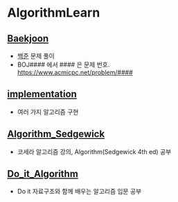 # AlgorithmLearn

## [Baekjoon](https://github.com/jhkim988/AlgorithmLearn/tree/main/Baekjoon)
- [백준](https://www.acmicpc.net/) 문제 풀이
- BOJ#### 에서 #### 은 문제 번호. https://www.acmicpc.net/problem/####

## [implementation](https://github.com/jhkim988/AlgorithmLearn/tree/main/Implementation)
- 여러 가지 알고리즘 구현

## [Algorithm_Sedgewick](https://github.com/jhkim988/AlgorithmLearn/tree/main/Algorithm_Sedgewick)
- 코세라 알고리즘 강의, Algorithm(Sedgewick 4th ed) 공부

## [Do_it_Algorithm](https://github.com/jhkim988/AlgorithmLearn/tree/main/Do_it_Algorithm)
- Do it 자료구조와 함께 배우는 알고리즘 입문 공부
